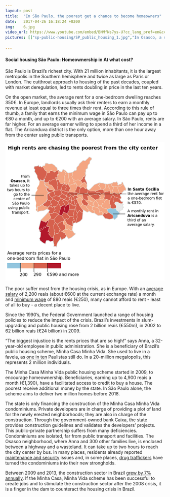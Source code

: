 ```yaml
---
layout: post
title:  "In São Paulo, the poorest get a chance to become homeowners"
date:   2017-04-26 16:18:24 +0200
img:	6.jpg
video_url: https://www.youtube.com/embed/BNMfNs7ys-U?cc_lang_pref=en&cc_load_policy=1
pictures: [["sp-public-housing/SP_public_housing_1.jpg","In Osasco, a suburb of Sao Paulo, 300 new apartments were made available in the summer 2016 for the most precarious families, the ones living in the favela Raio de Luz or the ones at risk of a landslide. Today, on September 1st, they start to move in their new flats."],["sp-public-housing/SP_public_housing_2.jpg","These 15 blocks of about 20 apartments each are part of the public housing scheme 'Minha Casa Minha Vida'. From there, it can take up to two hours to reach the city center by bus."],["sp-public-housing/SP_public_housing_3.jpg","Everyday, it's about 50 moving trucks that arrive in the condominium. It was a long, collective process to affect each ﬂat to each family. Families relocated here had to show their determination by participating to public meetings during a year."],["sp-public-housing/SP_public_housing_4.jpg","Adriana dos Santos, 38 years old, divorced with a 4 years old daughter is moving today, with the help of her mother and her grandmother. «This is the start of my life» she says."],["sp-public-housing/SP_public_housing_5.jpg","Adriana lived for 9 years in the favela Raio de Luz. She has been working for 4 months in a clothes store. The mortgage of the ﬂat is 80€ per month and she is earning about 820€ per month. «This is not a rent, it is my house, my life. I will leave a roof to my daughter»."],["sp-public-housing/SP_public_housing_6.jpg","Adriana’s daughter crashed sleeping in her new room at the end of the moving day."],["sp-public-housing/SP_public_housing_7.jpg","Some new inhabitants of the Osasco public housing consortium are ﬁnishing to move in. For most of them, getting a ﬂat «is like winning the lottery». Some had to quit their job to keep their revenues low. They have to stay under the revenue limit to be eligible for this program."],["sp-public-housing/SP_public_housing_8.jpg","A mother and her son pose proudly in the parking after their moving."],["sp-public-housing/SP_public_housing_9.jpg","A truck full of a family belongings just arrived in Osasco public housing program, ready to be unloaded."],["sp-public-housing/SP_public_housing_10.jpg","Families are moving into their new ﬂat in a Osasco public housing program «Minha casa, Minha Vida»."],["sp-public-housing/SP_public_housing_11.jpg","Ana in her new bedroom. She came 30 years ago from Pernambuco state to move in with her ex-husband’s family in a favela. Her shack was threatened by a landslide. The rent here is 100€ per month which represent about 30% of her income. She’s got a job at the administration of the housing condominium"],["sp-public-housing/SP_public_housing_12.jpg","A friend and her daughter into Ana’s kitchen. «It is a castle, a paradise, a luxury» says Ana about her new ﬂat. «I am happy to pay a rent because I now will be included, contributing to the society. I have no more money for hairdressing or to do my nails but with this flat I gained self-esteem»"],["sp-public-housing/SP_public_housing_13.jpg","Children talking to each other from their balconies in Osasco condominium."],["sp-public-housing/SP_public_housing_14.jpg","Families get back from work and grocery shopping at the end ofthe day. One of the biggest change of this condominium compared to the favela is that «there is no security problem, and no pollution, so kids can wander around and have liberty at least»."],["sp-public-housing/SP_public_housing_15.jpg","A demonstration of housing defense association against the new president Michel Temer that threaten to stop or limit the social housing program of Dilma Rousseff."],["sp-public-housing/SP_public_housing_16.jpg","A demonstration of associations defending the right for a decent house. They march against the new president Michel Temer that threatened the public housing program «Minha casa, Minha Vida» set up by Dilma Rousseff."],["sp-public-housing/SP_public_housing_17.jpg","A demonstration of associations defending the right for a decent house. They march against the new president Michel Temer that threatened the public housing program «Minha casa, Minha Vida» set up by Dilma Rousseff."],["sp-public-housing/SP_public_housing_18.jpg","Jardim Edith public housing. This condominium is very close to the city center, which is not usually the case for public housing. It was built thanks to the struggle of the population of the former favela, that stood up for their rights after their eviction."],["sp-public-housing/SP_public_housing_19.jpg","Maria Rodrigues Viera is the grandmother of the Da Silva family. She has the Parkinson disease. 5 people are living in this 50-sqm ﬂat, all women (grandmother, mother, 2 daughters, and 1 granddaughter). The rent is about 100€ per month."],["sp-public-housing/SP_public_housing_20.jpg","The Da Silva family in their dining room during a Sunday lunch.The husband of Coralia da Silva Neto (second left) was one of the leader of the 9 years long ﬁght against expulsion from the favela.They moved in 3 years ago, and they will own the ﬂat in 10 years."],["sp-public-housing/SP_public_housing_21.jpg","Carolina da Silva, one of Coralia’s daughters, is showing pictures of the favela they were living in before the Jardim Edith complex was created. «Many times, we were coming back from work and we could not enter the favela because of the shootings». There is a lot of jobs around, so going to work is very convenient."],["sp-public-housing/SP_public_housing_22.jpg","A huge pilar in front of Jardim Edith building. It is a remains of a highway construction project launched for the Brazilian World Cup and never terminated."],["sp-public-housing/SP_public_housing_23.jpg","Children playing in the Jardim Edith building. 90% of the families are from the Nordeste and came to Sao Paulo for work. Jardim Edith is close-by one of the most expensive neighbourhood of Sao Paulo where a 50-sqm ﬂat costs up to 170.000€."]]

---
```


#### Social housing São Paulo: Homeownership in At what cost?

São Paulo is Brazil’s richest city. With 21 million inhabitants, it is the largest metropolis in the Southern hemisphere and twice as large as Paris or London. The cutthroat approach to housing of the past decades, coupled with market deregulation, led to rents doubling in price in the last ten years.

On the open market, the average rent for a one-bedroom dwelling reaches 350€. In Europe, landlords usually ask their renters to earn a monthly revenue at least equal to three times their rent. According to this rule of thumb, a family that earns the minimum wage in São Paulo can pay up to €80 a month, and up to €200 with an average salary. In São Paulo, rents are far higher. For an average earner willing to spend a third of her income in a flat. The Aricanduva district is the only option, more than one hour away from the center using public transports.

![Map: High rents are chasing the poor from the city center.](/assets/images/SP_publicHousing_1.png)

The poor suffer most from the housing crisis, as in Europe. With an [average salary](https://www.numbeo.com/cost-of-living/in/Sao-Paulo?displayCurrency=EUR) of 2,200 reais (about €600 at the current exchange rate) a month and [minimum wage](http://salariominimo2016.blog.br/) of 880 reais (€250), many cannot afford to rent - least of all to buy - a decent place to live.

Since the 1990’s, the Federal Government launched a range of housing policies to reduce the impact of the crisis. Brazil’s investments in slum-upgrading and public housing rose from 2 billion reais (€550m), in 2002 to 62 billion reais (€24 billion) in 2009.

“The biggest injustice is the rents prices that are so high!” says Anna, a 32-year-old employee in public administration. She is a beneficiary of Brazil’s public housing scheme, Minha Casa Minha Vida. She used to live in a favela, as [one in ten](https://pt.wikipedia.org/wiki/Favelas_na_cidade_de_S%C3%A3o_Paulo) Paulistas still do. In a 20-million megalopolis, this represents 2 million individuals.

The Minha Casa Minha Vida public housing scheme started in 2009, to encourage homeownership. Beneficiaries, earning up to 4,900 reais a month (€1,390), have a facilitated access to credit to buy a house. The poorest receive additional money by the state. In São Paulo alone, the scheme aims to deliver two million homes before 2018.

The state is only financing the construction of the Minha Casa Minha Vida condominiums. Private developers are in charge of providing a plot of land for the newly erected neighborhoods; they are also in charge of the construction. Through the government-owned bank Caixa, the state provides construction guidelines and validates the developers’ projects. This public-private partnership suffers from many deficiencies. Condominiums are isolated, far from public transport and facilities. The Osasco neighborhood, where Anna and 300 other families live, is enclosed between a highway and a wasteland. It can take up to two hours to reach the city center by bus. In many places, residents already reported [maintenance and security](http://www.rioonwatch.org/?p=24874) issues and, in some places, [drug traffickers](http://www.rioonwatch.org/?p=21175) have turned the condominiums into their new strongholds.

Between 2009 and 2013, the construction sector in Brazil [grew by 7% annually](https://www.emis.com/insight/brazils-construction-sector-waning-and-waxing). If the Minha Casa, Minha Vida scheme has been successful to create jobs and to stimulate the construction sector after the 2008 crisis, it is a finger in the dam to counteract the housing crisis in Brazil.